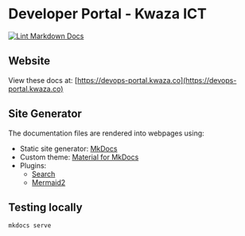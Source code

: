 # Developer Portal - Kwaza ICT

[![Lint Markdown Docs](https://github.com/Kwaza-ICT/ops-portal/actions/workflows/linter.yml/badge.svg)](https://github.com/Kwaza-ICT/ops-portal/actions/workflows/linter.yml)

## Website

View these docs at: [https://devops-portal.kwaza.co](https://devops-portal.kwaza.co)

## Site Generator

The documentation files are rendered into webpages using:

- Static site generator: [MkDocs](https://www.mkdocs.org/)
- Custom theme: [Material for MkDocs](https://squidfunk.github.io/mkdocs-material/)
- Plugins:
  - [Search](https://www.mkdocs.org/dev-guide/plugins/)
  - [Mermaid2](https://github.com/fralau/mkdocs-mermaid2-plugin)

## Testing locally

```text
mkdocs serve
```
